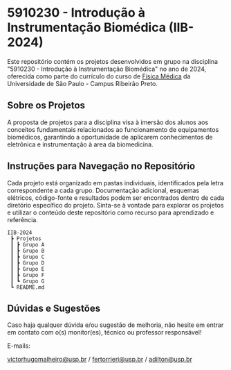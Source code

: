 # 5910230 - Introdução à Instrumentação Biomédica (IIB-2024)
Este repositório contém os projetos desenvolvidos em grupo na disciplina "5910230 - Introdução à Instrumentação Biomédica" no ano de 2024, oferecida como parte do currículo do curso de [Física Médica](https://www.ffclrp.usp.br/graduacoes/cursos.php?g=2) da Universidade de São Paulo - Campus Ribeirão Preto. 

## Sobre os Projetos
A proposta de projetos para a disciplina visa à imersão dos alunos aos conceitos fundamentais relacionados ao funcionamento de equipamentos biomédicos, garantindo a oportunidade de aplicarem conhecimentos de eletrônica e instrumentação à area da biomedicina.

## Instruções para Navegação no Repositório
Cada projeto está organizado em pastas individuais, identificados pela letra correspondente a cada grupo. Documentação adicional, esquemas elétricos, código-fonte e resultados podem ser encontrados dentro de cada diretório específico do projeto.
Sinta-se à vontade para explorar os projetos e utilizar o conteúdo deste repositório como recurso para aprendizado e referência.

```shell
IIB-2024
 ┣ Projetos
 ┃ ┣ Grupo A
 ┃ ┣ Grupo B
 ┃ ┣ Grupo C
 ┃ ┣ Grupo D
 ┃ ┣ Grupo E
 ┃ ┣ Grupo F
 ┃ ┗ Grupo G
 ┗ README.md
```

## Dúvidas e Sugestões
Caso haja qualquer dúvida e/ou sugestão de melhoria, não hesite em entrar em contato com o(s) monitor(es), técnico ou professor responsável!

E-mails:

victorhugomalheiro@usp.br / 
fertorrieri@usp.br / 
adilton@usp.br